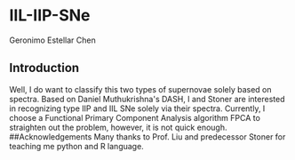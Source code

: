 # IIL-IIP-SNeGeronimo Estellar Chen## IntroductionWell, I do want to classify this two types of supernovae solely based on spectra.Based on Daniel Muthukrishna's DASH, I and Stoner are interested in recognizing type IIP and IIL SNe solely via their spectra.Currently, I choose a Functional Primary Component Analysis algorithm FPCA to straighten out the problem, however, it is not quick enough.##AcknowledgementsMany thanks to Prof. Liu and predecessor Stoner for teaching me python and R language.
